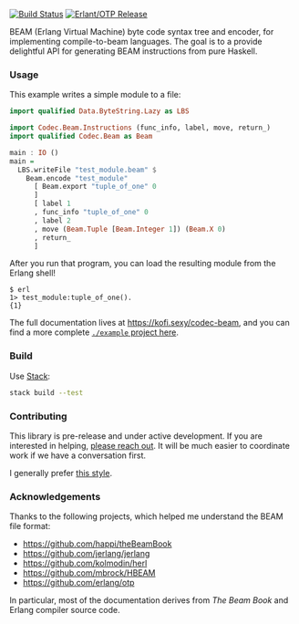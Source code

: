 [![Build Status](https://travis-ci.org/hkgumbs/codec-beam.svg?branch=master)](https://travis-ci.org/hkgumbs/codec-beam)
[![Erlant/OTP Release](https://img.shields.io/badge/Erlang-OTP--20.2-red.svg)](https://github.com/erlang/otp/releases/tag/OTP-20.2)

BEAM (Erlang Virtual Machine) byte code syntax tree and encoder, for implementing compile-to-beam languages.
The goal is to a provide delightful API for generating BEAM instructions from pure Haskell.

### Usage

This example writes a simple module to a file:

```haskell
import qualified Data.ByteString.Lazy as LBS

import Codec.Beam.Instructions (func_info, label, move, return_)
import qualified Codec.Beam as Beam

main : IO ()
main =
  LBS.writeFile "test_module.beam" $
    Beam.encode "test_module"
      [ Beam.export "tuple_of_one" 0
      ]
      [ label 1
      , func_info "tuple_of_one" 0
      , label 2
      , move (Beam.Tuple [Beam.Integer 1]) (Beam.X 0)
      , return_
      ]
```

After you run that program, you can load the resulting module from the Erlang shell!

```
$ erl
1> test_module:tuple_of_one().
{1}
```

The full documentation lives at https://kofi.sexy/codec-beam,
and you can find a more complete [`./example` project here](example).


### Build

Use [Stack](https://www.haskellstack.org):

```bash
stack build --test
```


### Contributing

This library is pre-release and under active development.
If you are interested in helping, [please reach out](https://twitter.com/messages/compose?recipient_id=365768225).
It will be much easier to coordinate work if we have a conversation first.

I generally prefer [this style](https://gist.github.com/evancz/0a1f3717c92fe71702be).


### Acknowledgements

Thanks to the following projects, which helped me understand the BEAM file format:

 - https://github.com/happi/theBeamBook
 - https://github.com/jerlang/jerlang
 - https://github.com/kolmodin/herl
 - https://github.com/mbrock/HBEAM
 - https://github.com/erlang/otp

In particular, most of the documentation derives from _The Beam Book_ and Erlang compiler source code.
